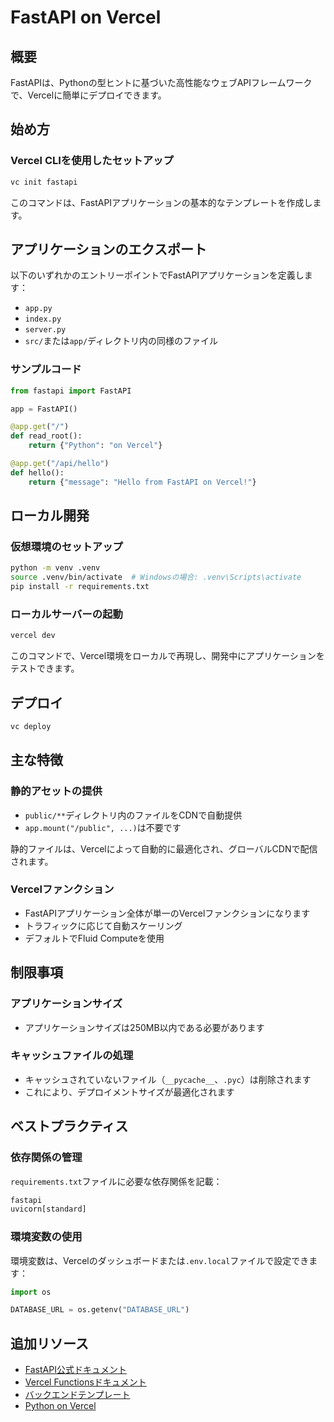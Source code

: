 # FastAPI on Vercel

## 概要

FastAPIは、Pythonの型ヒントに基づいた高性能なウェブAPIフレームワークで、Vercelに簡単にデプロイできます。

## 始め方

### Vercel CLIを使用したセットアップ

```bash
vc init fastapi
```

このコマンドは、FastAPIアプリケーションの基本的なテンプレートを作成します。

## アプリケーションのエクスポート

以下のいずれかのエントリーポイントでFastAPIアプリケーションを定義します：

- `app.py`
- `index.py`
- `server.py`
- `src/`または`app/`ディレクトリ内の同様のファイル

### サンプルコード

```python
from fastapi import FastAPI

app = FastAPI()

@app.get("/")
def read_root():
    return {"Python": "on Vercel"}

@app.get("/api/hello")
def hello():
    return {"message": "Hello from FastAPI on Vercel!"}
```

## ローカル開発

### 仮想環境のセットアップ

```bash
python -m venv .venv
source .venv/bin/activate  # Windowsの場合: .venv\Scripts\activate
pip install -r requirements.txt
```

### ローカルサーバーの起動

```bash
vercel dev
```

このコマンドで、Vercel環境をローカルで再現し、開発中にアプリケーションをテストできます。

## デプロイ

```bash
vc deploy
```

## 主な特徴

### 静的アセットの提供

- `public/**`ディレクトリ内のファイルをCDNで自動提供
- `app.mount("/public", ...)`は不要です

静的ファイルは、Vercelによって自動的に最適化され、グローバルCDNで配信されます。

### Vercelファンクション

- FastAPIアプリケーション全体が単一のVercelファンクションになります
- トラフィックに応じて自動スケーリング
- デフォルトでFluid Computeを使用

## 制限事項

### アプリケーションサイズ

- アプリケーションサイズは250MB以内である必要があります

### キャッシュファイルの処理

- キャッシュされていないファイル（`__pycache__`、`.pyc`）は削除されます
- これにより、デプロイメントサイズが最適化されます

## ベストプラクティス

### 依存関係の管理

`requirements.txt`ファイルに必要な依存関係を記載：

```txt
fastapi
uvicorn[standard]
```

### 環境変数の使用

環境変数は、Vercelのダッシュボードまたは`.env.local`ファイルで設定できます：

```python
import os

DATABASE_URL = os.getenv("DATABASE_URL")
```

## 追加リソース

- [FastAPI公式ドキュメント](https://fastapi.tiangolo.com/)
- [Vercel Functionsドキュメント](/docs/functions)
- [バックエンドテンプレート](https://vercel.com/templates?type=backend)
- [Python on Vercel](/docs/functions/runtimes/python)
